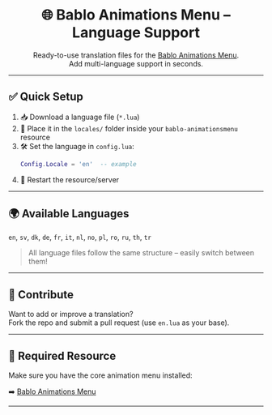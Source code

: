 <h1 align="center">🌐 Bablo Animations Menu – Language Support</h1>

<p align="center">
  Ready-to-use translation files for the <a href="https://www.babloresources.com/product/bablo-animations">Bablo Animations Menu</a>.<br>
  Add multi-language support in seconds.
</p>

---

## ✅ Quick Setup

1. 📥 Download a language file (`*.lua`)  
2. 📁 Place it in the `locales/` folder inside your `bablo-animationsmenu` resource  
3. 🛠️ Set the language in `config.lua`:
   ```lua
   Config.Locale = 'en'  -- example
   ```
4. 🔁 Restart the resource/server

---

## 🌍 Available Languages

`en`, `sv`, `dk`, `de`, `fr`, `it`, `nl`, `no`, `pl`, `ro`, `ru`, `th`, `tr`

> All language files follow the same structure – easily switch between them!

---

## 🙌 Contribute

Want to add or improve a translation?  
Fork the repo and submit a pull request (use `en.lua` as your base).

---

## 🔗 Required Resource

Make sure you have the core animation menu installed:

➡️ [Bablo Animations Menu](https://www.babloresources.com/product/bablo-animations)

---
